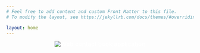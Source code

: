 ```yaml
---
# Feel free to add content and custom Front Matter to this file.
# To modify the layout, see https://jekyllrb.com/docs/themes/#overriding-theme-defaults

layout: home
---
```

<header>
<div style="line-height:16px;text-align:center;"><a href="https://www.tracemyip.org/tools/online-address-book-web-contact-list/"><img src="//s2.tracemyip.org/tracker/1500~1588931699~14*2~0F5999*F7FFE6*537899*000000~1*1*0*0*0/4684NR-IPIB/90553/10/njsUrl/" alt="Web contact book application" style="border:0px;"></a></div>
</header>
<style>
  @import url('https://fonts.googleapis.com/css2?family=Montserrat:wght@500&display=swap');
  
    header {

      background-color: rgba(252, 250, 250, 0.8);
      position: fixed;
      height: 83px;

    }
    .page-link{
      padding:20px ;
      color: white;
    }
    .trigger{
      color: white;
      margin: 15px;
    }
    .page-link:hover {
      border: 2px solid black;
      /* background-color: rgba(1, 1, 1, 0.7); */
      /* color: white; */
    }
   
    header a {
      font-family: 'Montserrat', sans-serif;
      font-weight: 500;
      font-size: 16px;
      color: white;
      text-decoration: none;
      transition: all 0.3s ease 0s;
      margin-top:3px ;
      /* background-color: red; */
      padding: 10px;
     
    }
    header a:hover{
      /* background-color: rgb(170, 160, 160); */
      /* color:white; */
      /* background-color: rgba(1, 1, 1, 0.7); */
      /* border: 2px solid black; */
      /* padding: 10px; */
    }

    footer{
      background-color: rgb(196, 193, 191);
    }
    .page-content{
      /* border: 2px solid red; */
      /* margin: 0px 250px; */
      
    }
    main{
      height: 600px;
    }
    .post-meta{
      color: white;
    }

     body {


      background-image: url("https://i.postimg.cc/MT6FqHWQ/rupee-4395520.jpg");
      background-size: cover;       
      /* background-color: rgba(1, 1, 1);  */
            height:100%;
            width: 100%;
            z-index: -1;
    } 
    
      </style>
  [check this@Instagram](https://www.instagram.com/financial_literate/?hl=en)
 
 
